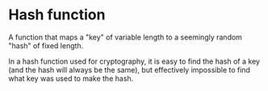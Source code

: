 # Hash function

A function that maps a "key" of variable length to a seemingly random "hash" of fixed length.

In a hash function used for cryptography, it is easy to find the hash of a key (and the hash will always be the same), but effectively impossible to find what key was used to make the hash.
